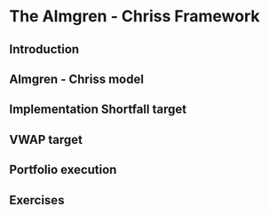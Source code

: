 # The Almgren - Chriss Framework

## Introduction

## Almgren - Chriss model

## Implementation Shortfall target

## VWAP target

## Portfolio execution

## Exercises
